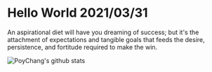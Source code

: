 # Hello World 2021/03/31

An aspirational diet will have you dreaming of success; but it's the attachment of expectations and tangible goals that feeds the desire, persistence, and fortitude required to make the win.

![PoyChang's github stats](https://github-readme-stats.vercel.app/api?username=poychang&show_icons=true&theme=dracula)
